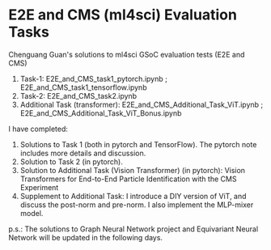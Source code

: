# E2E and CMS (ml4sci) Evaluation Tasks
Chenguang Guan's solutions to ml4sci GSoC evaluation tests (E2E and CMS)

1. Task-1: E2E_and_CMS_task1_pytorch.ipynb ; E2E_and_CMS_task1_tensorflow.ipynb
2. Task-2: E2E_and_CMS_task2.ipynb
3. Additional Task (transformer): E2E_and_CMS_Additional_Task_ViT.ipynb ; E2E_and_CMS_Additional_Task_ViT_Bonus.ipynb

I have completed:
1. Solutions to Task 1 (both in pytorch and TensorFlow). The pytorch note includes more details and discussion.
2. Solution to Task 2 (in pytorch).
3. Solution to Additional Task (Vision Transformer) (in pytorch): Vision Transformers for End-to-End Particle Identification with the CMS Experiment
4. Supplement to Additional Task: I introduce a DIY version of ViT, and discuss the post-norm and pre-norm. I also implement the MLP-mixer model.

p.s.: The solutions to Graph Neural Network project and Equivariant Neural Network will be updated in the following days.
